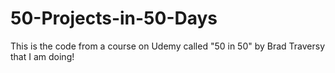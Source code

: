 # 50-Projects-in-50-Days

This is the code from a course on Udemy called "50 in 50" by Brad Traversy that I am doing!
